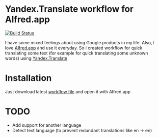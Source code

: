 # Yandex.Translate workflow for Alfred.app

[![Build Status](https://travis-ci.org/Pr0Ger/alfred_yandex.translate.svg)](https://travis-ci.org/Pr0Ger/alfred_yandex.translate)

I have some mixed feelings about using Google products in my life. Also, I love [Alfred.app](https://www.alfredapp.com) and use it everyday. So I created  workflow for quick translating some text (for example for quick translating some unknown words) using [Yandex.Translate](https://translate.yandex.com/)

# Installation

Just download latest [workflow file](https://github.com/Pr0Ger/alfred_yandex.translate/releases/latest) and open it with Alfred.app

# TODO

- Add support for another language
- Detect text language (to prevent redundant translations like en -> en)
